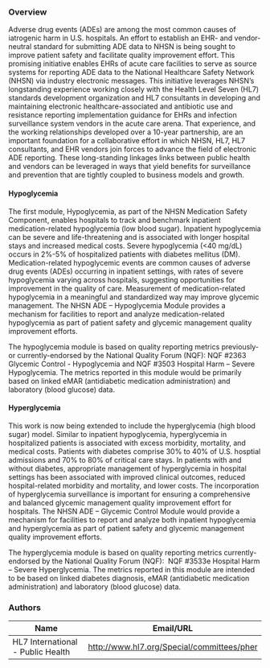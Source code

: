 ### Overview

Adverse drug events (ADEs) are among the most common causes of iatrogenic harm in U.S. hospitals. An effort to establish an EHR- and vendor-neutral standard for submitting ADE data to NHSN is being sought to improve patient safety and facilitate quality improvement effort. This promising initiative enables EHRs of acute care facilities to serve as source systems for reporting ADE data to the National Healthcare Safety Network (NHSN) via industry electronic messages. This initiative leverages NHSN’s longstanding experience working closely with the Health Level Seven (HL7) standards development organization and HL7 consultants in developing and maintaining electronic healthcare-associated and antibiotic use and resistance reporting implementation guidance for EHRs and infection surveillance system vendors in the acute care arena. That experience, and the working relationships developed over a 10-year partnership, are an important foundation for a collaborative effort in which NHSN, HL7, HL7 consultants, and EHR vendors join forces to advance the field of electronic ADE reporting. These long-standing linkages links between public health and vendors can be leveraged in ways that yield benefits for surveillance and prevention that are tightly coupled to business models and growth.

#### Hypoglycemia

The first module, Hypoglycemia, as part of the NHSN Medication Safety Component, enables hospitals to track and benchmark inpatient medication-related hypoglycemia (low blood sugar). Inpatient hypoglycemia can be severe and life-threatening and is associated with longer hospital stays and increased medical costs. Severe hypoglycemia (&lt;40 mg/dL) occurs in 2%-5% of hospitalized patients with diabetes mellitus (DM). Medication-related hypoglycemic events are common causes of adverse drug events (ADEs) occurring in inpatient settings, with rates of severe hypoglycemia varying across hospitals, suggesting opportunities for improvement in the quality of care. Measurement of medication-related hypoglycemia in a meaningful and standardized way may improve glycemic management. The NHSN ADE – Hypoglycemia Module provides a mechanism for facilities to report and analyze medication-related hypoglycemia as part of patient safety and glycemic management quality improvement efforts.

The hypoglycemia module is based on quality reporting metrics previously- or currently-endorsed by the National Quality Forum (NQF): NQF #2363 Glycemic Control - Hypoglycemia and NQF #3503 Hospital Harm – Severe Hypoglycemia. The metrics reported in this module would be primarily based on linked eMAR (antidiabetic medication administration) and laboratory (blood glucose) data.

#### Hyperglycemia

This work is now being extended to include the hyperglycemia (high blood sugar) model. Similar to inpatient hypoglycemia, hyperglycemia in hospitalized patients is associated with excess morbidity, mortality, and medical costs. Patients with diabetes comprise 30% to 40% of U.S. hosptial admissions and 70% to 80% of critical care stays. In patients with and without diabetes, appropriate management of hyperglycemia in hospital settings has been associated with improved clinical outcomes, reduced hospital-related morbidity and mortality, and lower costs. The incorporation of hyperglycemia surveillance is important for ensuring a comprehensive and balanced glycemic management quality improvement effort for hospitals. The NHSN ADE – Glycemic Control Module would provide a mechanism for facilities to report and analyze both inpatient hypoglycemia and hyperglycemia as part of patient safety and glycemic management quality improvement efforts.

The hyperglycemia module is based on quality reporting metrics currently-endorsed by the National Quality Forum (NQF):  NQF #3533e Hospital Harm – Severe Hyperglycemia. The metrics reported in this module are intended to be based on linked diabetes diagnosis, eMAR (antidiabetic medication administration) and laboratory (blood glucose) data.

### Authors

<table>
<thead>
<tr>
<th>Name</th>
<th>Email/URL</th>
</tr>
</thead>
<tbody>
<tr>
<td>HL7 International - Public Health</td>
<td><a href="http://www.hl7.org/Special/committees/pher" target="_new">http://www.hl7.org/Special/committees/pher</a></td>
</tr>
</tbody>
</table>


